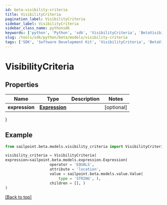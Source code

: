 ```yaml
---
id: beta-visibility-criteria
title: VisibilityCriteria
pagination_label: VisibilityCriteria
sidebar_label: VisibilityCriteria
sidebar_class_name: pythonsdk
keywords: ['python', 'Python', 'sdk', 'VisibilityCriteria', 'BetaVisibilityCriteria'] 
slug: /tools/sdk/python/beta/models/visibility-criteria
tags: ['SDK', 'Software Development Kit', 'VisibilityCriteria', 'BetaVisibilityCriteria']
---
```


# VisibilityCriteria


## Properties

Name | Type | Description | Notes
------------ | ------------- | ------------- | -------------
**expression** | [**Expression**](expression) |  | [optional] 
}

## Example

```python
from sailpoint.beta.models.visibility_criteria import VisibilityCriteria

visibility_criteria = VisibilityCriteria(
expression=sailpoint.beta.models.expression.Expression(
                    operator = 'EQUALS', 
                    attribute = 'location', 
                    value = sailpoint.beta.models.value.Value(
                        type = 'STRING', ), 
                    children = [], )
)

```
[[Back to top]](#) 


